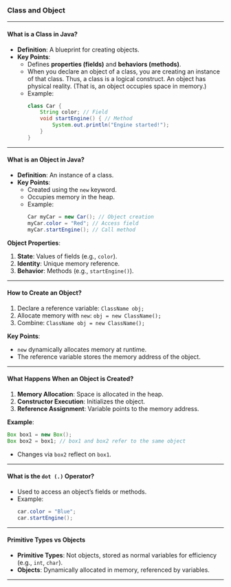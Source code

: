 ### **Class and Object**

---

#### **What is a Class in Java?**  
   
- **Definition**: A blueprint for creating objects.  
- **Key Points**:  
  - Defines **properties (fields)** and **behaviors (methods)**.  
  - When you declare an object of a class, you are creating an instance of that class. Thus, a class is a logical construct. An object has physical reality. (That is, an object occupies space in memory.)
  - Example:  
    ```java
    class Car {
        String color; // Field
        void startEngine() { // Method
            System.out.println("Engine started!");
        }
    }
    ```

---

#### **What is an Object in Java?**  

- **Definition**: An instance of a class.  
- **Key Points**:  
  - Created using the `new` keyword.  
  - Occupies memory in the heap.  
  - Example:  
    ```java
    Car myCar = new Car(); // Object creation
    myCar.color = "Red"; // Access field
    myCar.startEngine(); // Call method
    ```  

**Object Properties**:  
1. **State**: Values of fields (e.g., `color`).  
2. **Identity**: Unique memory reference.  
3. **Behavior**: Methods (e.g., `startEngine()`).

---

#### **How to Create an Object?**  

1. Declare a reference variable: `ClassName obj;`  
2. Allocate memory with `new`: `obj = new ClassName();`  
3. Combine: `ClassName obj = new ClassName();`  

**Key Points**:  
- `new` dynamically allocates memory at runtime.  
- The reference variable stores the memory address of the object.

---

#### **What Happens When an Object is Created?**  
  
1. **Memory Allocation**: Space is allocated in the heap.  
2. **Constructor Execution**: Initializes the object.  
3. **Reference Assignment**: Variable points to the memory address.

**Example**:  
```java
Box box1 = new Box();
Box box2 = box1; // box1 and box2 refer to the same object
```
- Changes via `box2` reflect on `box1`.

---

#### **What is the `dot (.)` Operator?**  
 
- Used to access an object’s fields or methods.  
- Example:  
  ```java
  car.color = "Blue";
  car.startEngine();
  ```

---

####  **Primitive Types vs Objects**  
 
- **Primitive Types**: Not objects, stored as normal variables for efficiency (e.g., `int`, `char`).  
- **Objects**: Dynamically allocated in memory, referenced by variables.  

---

